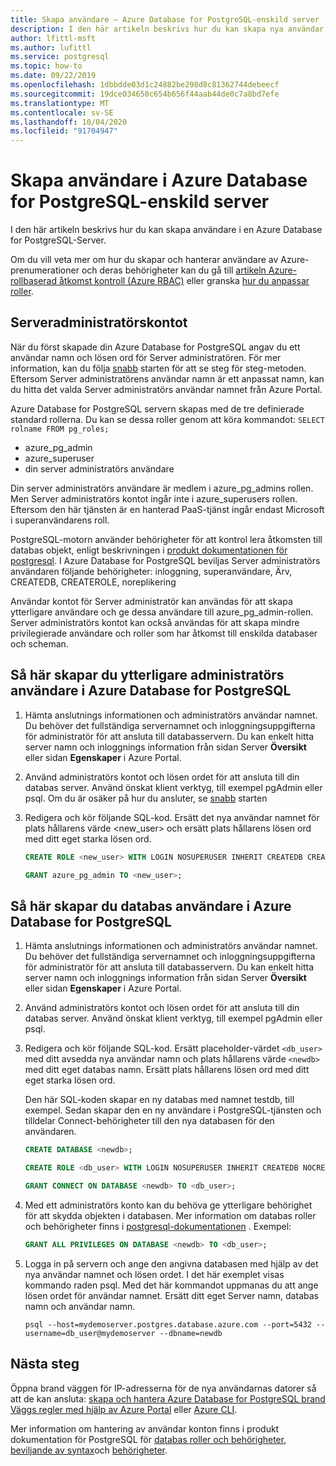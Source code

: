 ```yaml
---
title: Skapa användare – Azure Database for PostgreSQL-enskild server
description: I den här artikeln beskrivs hur du kan skapa nya användar konton för att interagera med en Azure Database for PostgreSQL-enskild server.
author: lfittl-msft
ms.author: lufittl
ms.service: postgresql
ms.topic: how-to
ms.date: 09/22/2019
ms.openlocfilehash: 1dbbdde03d1c24882be298d8c81362744debeecf
ms.sourcegitcommit: 19dce034650c654b656f44aab44de0c7a8bd7efe
ms.translationtype: MT
ms.contentlocale: sv-SE
ms.lasthandoff: 10/04/2020
ms.locfileid: "91704947"
---
```

# <a name="create-users-in-azure-database-for-postgresql---single-server"></a>Skapa användare i Azure Database for PostgreSQL-enskild server

I den här artikeln beskrivs hur du kan skapa användare i en Azure Database for PostgreSQL-Server.

Om du vill veta mer om hur du skapar och hanterar användare av Azure-prenumerationer och deras behörigheter kan du gå till [artikeln Azure-rollbaserad åtkomst kontroll (Azure RBAC)](../role-based-access-control/built-in-roles.md) eller granska [hur du anpassar roller](../role-based-access-control/custom-roles.md).

## <a name="the-server-admin-account"></a>Serveradministratörskontot

När du först skapade din Azure Database for PostgreSQL angav du ett användar namn och lösen ord för Server administratören. För mer information, kan du följa [snabb](quickstart-create-server-database-portal.md) starten för att se steg för steg-metoden. Eftersom Server administratörens användar namn är ett anpassat namn, kan du hitta det valda Server administratörs användar namnet från Azure Portal.

Azure Database for PostgreSQL servern skapas med de tre definierade standard rollerna. Du kan se dessa roller genom att köra kommandot: `SELECT rolname FROM pg_roles;`

- azure_pg_admin
- azure_superuser
- din server administratörs användare

Din server administratörs användare är medlem i azure_pg_admins rollen. Men Server administratörs kontot ingår inte i azure_superusers rollen. Eftersom den här tjänsten är en hanterad PaaS-tjänst ingår endast Microsoft i superanvändarens roll.

PostgreSQL-motorn använder behörigheter för att kontrol lera åtkomsten till databas objekt, enligt beskrivningen i [produkt dokumentationen för postgresql](https://www.postgresql.org/docs/current/static/sql-createrole.html). I Azure Database for PostgreSQL beviljas Server administratörs användaren följande behörigheter: inloggning, superanvändare, Ärv, CREATEDB, CREATEROLE, noreplikering

Användar kontot för Server administratör kan användas för att skapa ytterligare användare och ge dessa användare till azure_pg_admin-rollen. Server administratörs kontot kan också användas för att skapa mindre privilegierade användare och roller som har åtkomst till enskilda databaser och scheman.

## <a name="how-to-create-additional-admin-users-in-azure-database-for-postgresql"></a>Så här skapar du ytterligare administratörs användare i Azure Database for PostgreSQL

1. Hämta anslutnings informationen och administratörs användar namnet.
   Du behöver det fullständiga servernamnet och inloggningsuppgifterna för administratör för att ansluta till databasservern. Du kan enkelt hitta server namn och inloggnings information från sidan Server **Översikt** eller sidan **Egenskaper** i Azure Portal.

2. Använd administratörs kontot och lösen ordet för att ansluta till din databas server. Använd önskat klient verktyg, till exempel pgAdmin eller psql.
   Om du är osäker på hur du ansluter, se [snabb](./quickstart-create-server-database-portal.md) starten

3. Redigera och kör följande SQL-kod. Ersätt det nya användar namnet för plats hållarens värde <new_user> och ersätt plats hållarens lösen ord med ditt eget starka lösen ord. 

   ```sql
   CREATE ROLE <new_user> WITH LOGIN NOSUPERUSER INHERIT CREATEDB CREATEROLE NOREPLICATION PASSWORD '<StrongPassword!>';

   GRANT azure_pg_admin TO <new_user>;
   ```

## <a name="how-to-create-database-users-in-azure-database-for-postgresql"></a>Så här skapar du databas användare i Azure Database for PostgreSQL

1. Hämta anslutnings informationen och administratörs användar namnet.
   Du behöver det fullständiga servernamnet och inloggningsuppgifterna för administratör för att ansluta till databasservern. Du kan enkelt hitta server namn och inloggnings information från sidan Server **Översikt** eller sidan **Egenskaper** i Azure Portal.

2. Använd administratörs kontot och lösen ordet för att ansluta till din databas server. Använd önskat klient verktyg, till exempel pgAdmin eller psql.

3. Redigera och kör följande SQL-kod. Ersätt placeholder-värdet `<db_user>` med ditt avsedda nya användar namn och plats hållarens värde `<newdb>` med ditt eget databas namn. Ersätt plats hållarens lösen ord med ditt eget starka lösen ord.

   Den här SQL-koden skapar en ny databas med namnet testdb, till exempel. Sedan skapar den en ny användare i PostgreSQL-tjänsten och tilldelar Connect-behörigheter till den nya databasen för den användaren.

   ```sql
   CREATE DATABASE <newdb>;
   
   CREATE ROLE <db_user> WITH LOGIN NOSUPERUSER INHERIT CREATEDB NOCREATEROLE NOREPLICATION PASSWORD '<StrongPassword!>';
   
   GRANT CONNECT ON DATABASE <newdb> TO <db_user>;
   ```

4. Med ett administratörs konto kan du behöva ge ytterligare behörighet för att skydda objekten i databasen. Mer information om databas roller och behörigheter finns i [postgresql-dokumentationen](https://www.postgresql.org/docs/current/static/ddl-priv.html) . Exempel:

   ```sql
   GRANT ALL PRIVILEGES ON DATABASE <newdb> TO <db_user>;
   ```

5. Logga in på servern och ange den angivna databasen med hjälp av det nya användar namnet och lösen ordet. I det här exemplet visas kommando raden psql. Med det här kommandot uppmanas du att ange lösen ordet för användar namnet. Ersätt ditt eget Server namn, databas namn och användar namn.

   ```shell
   psql --host=mydemoserver.postgres.database.azure.com --port=5432 --username=db_user@mydemoserver --dbname=newdb
   ```

## <a name="next-steps"></a>Nästa steg

Öppna brand väggen för IP-adresserna för de nya användarnas datorer så att de kan ansluta: [skapa och hantera Azure Database for PostgreSQL brand Väggs regler med hjälp av Azure Portal](howto-manage-firewall-using-portal.md) eller [Azure CLI](howto-manage-firewall-using-cli.md).

Mer information om hantering av användar konton finns i produkt dokumentation för PostgreSQL för [databas roller och behörigheter](https://www.postgresql.org/docs/current/static/user-manag.html), [beviljande av syntax](https://www.postgresql.org/docs/current/static/sql-grant.html)och [behörigheter](https://www.postgresql.org/docs/current/static/ddl-priv.html).
